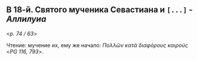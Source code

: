 ## В 18-й. Святого мученика Севастиана и `[...]` -  *Аллилуиа*

<*p. 74 / 63*>
 
Чтение: мучение их, ему же начало: *Πολλῶν κατὰ διαφόρους καιρούς* <*PG 116, 793*>.
